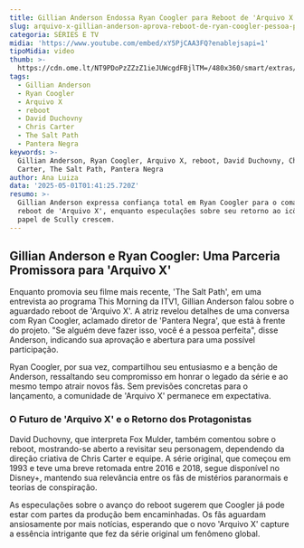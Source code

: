 ```yaml
---
title: Gillian Anderson Endossa Ryan Coogler para Reboot de 'Arquivo X'
slug: arquivo-x-gillian-anderson-aprova-reboot-de-ryan-coogler-pessoa-perfeita
categoria: SÉRIES E TV
midia: 'https://www.youtube.com/embed/xY5PjCAA3FQ?enablejsapi=1'
tipoMidia: video
thumb: >-
  https://cdn.ome.lt/NT9PDoPzZZzZ1ieJUWcgdFBjlTM=/480x360/smart/extras/conteudos/Design_sem_nome_-_2025-04-30T202844.157.png
tags:
  - Gillian Anderson
  - Ryan Coogler
  - Arquivo X
  - reboot
  - David Duchovny
  - Chris Carter
  - The Salt Path
  - Pantera Negra
keywords: >-
  Gillian Anderson, Ryan Coogler, Arquivo X, reboot, David Duchovny, Chris
  Carter, The Salt Path, Pantera Negra
author: Ana Luiza
data: '2025-05-01T01:41:25.720Z'
resumo: >-
  Gillian Anderson expressa confiança total em Ryan Coogler para o comando do
  reboot de 'Arquivo X', enquanto especulações sobre seu retorno ao icônico
  papel de Scully crescem.
---
```


## Gillian Anderson e Ryan Coogler: Uma Parceria Promissora para 'Arquivo X'

Enquanto promovia seu filme mais recente, 'The Salt Path', em uma entrevista ao programa This Morning da ITV1, Gillian Anderson falou sobre o aguardado reboot de 'Arquivo X'. A atriz revelou detalhes de uma conversa com Ryan Coogler, aclamado diretor de 'Pantera Negra', que está à frente do projeto. "Se alguém deve fazer isso, você é a pessoa perfeita", disse Anderson, indicando sua aprovação e abertura para uma possível participação.

Ryan Coogler, por sua vez, compartilhou seu entusiasmo e a benção de Anderson, ressaltando seu compromisso em honrar o legado da série e ao mesmo tempo atrair novos fãs. Sem previsões concretas para o lançamento, a comunidade de 'Arquivo X' permanece em expectativa.

### O Futuro de 'Arquivo X' e o Retorno dos Protagonistas

David Duchovny, que interpreta Fox Mulder, também comentou sobre o reboot, mostrando-se aberto a revisitar seu personagem, dependendo da direção criativa de Chris Carter e equipe. A série original, que começou em 1993 e teve uma breve retomada entre 2016 e 2018, segue disponível no Disney+, mantendo sua relevância entre os fãs de mistérios paranormais e teorias de conspiração.

As especulações sobre o avanço do reboot sugerem que Coogler já pode estar com partes da produção bem encaminhadas. Os fãs aguardam ansiosamente por mais notícias, esperando que o novo 'Arquivo X' capture a essência intrigante que fez da série original um fenômeno global.
